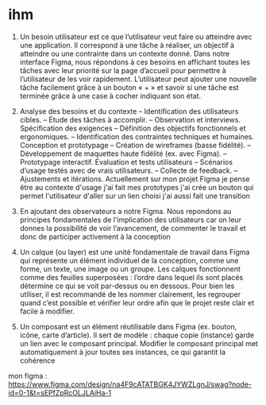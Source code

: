 # ihm
1)  Un besoin utilisateur est ce que l’utilisateur veut faire ou atteindre avec une application. Il correspond à une tâche à réaliser, un objectif à atteindre ou une contrainte dans un contexte donné. Dans notre interface Figma, nous répondons à ces besoins en affichant toutes les tâches avec leur priorité sur la page d’accueil pour permettre à l’utilisateur de les voir rapidement. L’utilisateur peut ajouter une nouvelle tâche facilement grâce à un bouton « + » et savoir si une tâche est terminée grâce à une case à cocher indiquant son état.

2)   Analyse des besoins et du contexte – Identification des utilisateurs cibles. – Étude
des tâches à accomplir. – Observation et interviews.
 Spécification des exigences – Définition des objectifs fonctionnels et ergonomiques. –
Identification des contraintes techniques et humaines.
 Conception et prototypage – Création de wireframes (basse fidélité). – Développement
de maquettes haute fidélité (ex. avec Figma). – Prototypage interactif.
 Évaluation et tests utilisateurs – Scénarios d’usage testés avec de vrais utilisateurs.
– Collecte de feedback. – Ajustements et itérations. 
Actuellement sur mon projet Figma je pense être au contexte d'usage j'ai fait mes prototypes j'ai crée un bouton qui permet l'utilisateur d'aller sur un lien choisi j'ai aussi fait une transition 

3)  En ajoutant des observateurs a notre Figma. Nous repondons au principes fondamentales de l'implication des utilisateurs car on leur donnes la possibilité de voir l’avancement, de commenter le travail et donc de participer activement à la conception


4)  Un calque (ou layer) est une unité fondamentale de travail dans Figma qui représente un élément individuel de la conception, comme une forme, un texte, une image ou un groupe. Les calques fonctionnent comme des feuilles superposées : l’ordre dans lequel ils sont placés détermine ce qui se voit par-dessus ou en dessous. Pour bien les utiliser, il est recommandé de les nommer clairement, les regrouper quand c’est possible et vérifier leur ordre afin que le projet reste clair et facile à modifier.

5)  Un composant est un élément réutilisable dans Figma (ex. bouton, icône, carte d’article).
Il sert de modèle : chaque copie (instance) garde un lien avec le composant principal.
Modifier le composant principal met automatiquement à jour toutes ses instances, ce qui
garantit la cohérence 

mon figma : https://www.figma.com/design/na4F9cATATBGK4JYWZLgnJ/swag?node-id=0-1&t=sEPfZpRcOLJLAiHa-1

